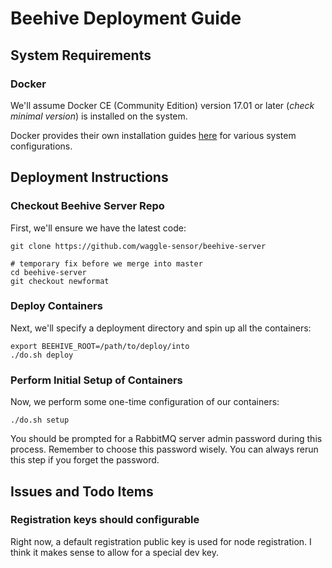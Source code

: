 <!--
waggle_topic=/beehive/installation
-->

# Beehive Deployment Guide

## System Requirements

### Docker

We'll assume Docker CE (Community Edition) version 17.01 or later (_check minimal version_) is installed on the system.

Docker provides their own installation guides [here](https://docs.docker.com/install/linux/docker-ce/) for various system configurations.

## Deployment Instructions

### Checkout Beehive Server Repo

First, we'll ensure we have the latest code:

```
git clone https://github.com/waggle-sensor/beehive-server

# temporary fix before we merge into master
cd beehive-server
git checkout newformat
```

### Deploy Containers

Next, we'll specify a deployment directory and spin up all the containers:

```
export BEEHIVE_ROOT=/path/to/deploy/into
./do.sh deploy
```

### Perform Initial Setup of Containers

Now, we perform some one-time configuration of our containers:

```
./do.sh setup
```

You should be prompted for a RabbitMQ server admin password during this
process. Remember to choose this password wisely. You can always rerun
this step if you forget the password.

## Issues and Todo Items

### Registration keys should configurable

Right now, a default registration public key is used for node registration. I
think it makes sense to allow for a special dev key.
